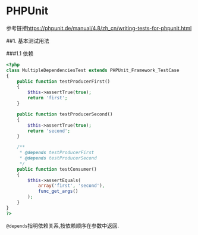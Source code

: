 # PHPUnit

参考链接<https://phpunit.de/manual/4.8/zh_cn/writing-tests-for-phpunit.html>

##1. 基本测试用法

###1.1 依赖

```php
<?php
class MultipleDependenciesTest extends PHPUnit_Framework_TestCase
{
    public function testProducerFirst()
    {
        $this->assertTrue(true);
        return 'first';
    }

    public function testProducerSecond()
    {
        $this->assertTrue(true);
        return 'second';
    }

    /**
     * @depends testProducerFirst
     * @depends testProducerSecond
     */
    public function testConsumer()
    {
        $this->assertEquals(
            array('first', 'second'),
            func_get_args()
        );
    }
}
?>
```

`@depends`指明依赖关系,按依赖顺序在参数中返回.

